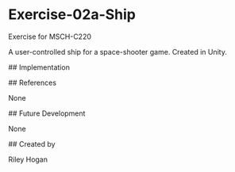 # Exercise-02a-Ship



Exercise for MSCH-C220



A user-controlled ship for a space-shooter game. Created in Unity.



\## Implementation



\## References

None



\## Future Development

None



\## Created by

Riley Hogan

